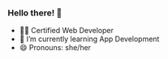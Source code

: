 ### Hello there! 👋

- 🧑‍💻 Certified Web Developer
- 🌱 I’m currently learning App Development
- 😄 Pronouns: she/her

<!--
**AlesandroQG/AlesandroQG** is a ✨ _special_ ✨ repository because its `README.md` (this file) appears on your GitHub profile.

Here are some ideas to get you started:

- 🔭 I’m currently working on ...
- 🌱 I’m currently learning ...
- 👯 I’m looking to collaborate on ...
- 🤔 I’m looking for help with ...
- 💬 Ask me about ...
- 📫 How to reach me: ...
- 😄 Pronouns: ...
- ⚡ Fun fact: ...
-->
